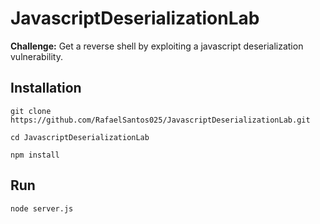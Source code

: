 # JavascriptDeserializationLab

**Challenge:** Get a reverse shell by exploiting a javascript deserialization vulnerability.

## Installation

```
git clone https://github.com/RafaelSantos025/JavascriptDeserializationLab.git
```

```
cd JavascriptDeserializationLab 
```

```
npm install
```

## Run

```
node server.js
```
